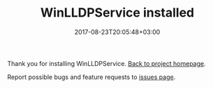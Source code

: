 ﻿---
title: "WinLLDPService installed"
date: 2017-08-23T20:05:48+03:00
draft: false
toc: false
---

Thank you for installing WinLLDPService. [Back to project homepage](..).

Report possible bugs and feature requests to [issues page](https://github.com/raspi/WinLLDPService/issues).
